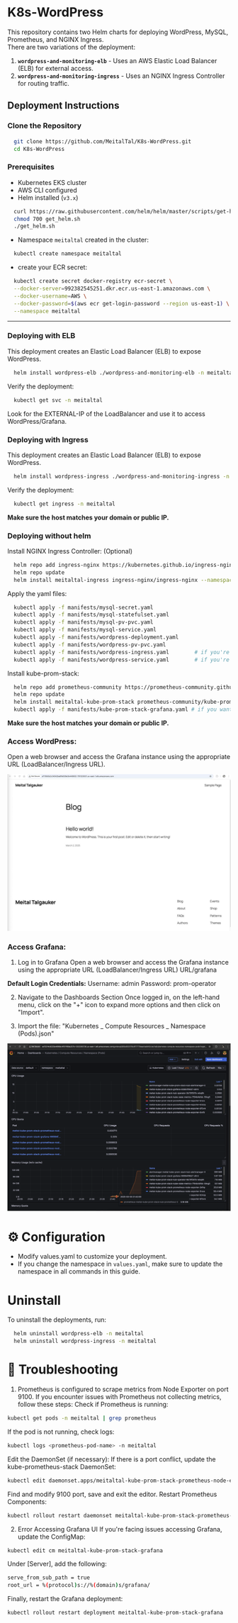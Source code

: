 # K8s-WordPress
This repository contains two Helm charts for deploying WordPress, MySQL, Prometheus, and NGINX Ingress.  
There are two variations of the deployment:

1. **`wordpress-and-monitoring-elb`** - Uses an AWS Elastic Load Balancer (ELB) for external access.
2. **`wordpress-and-monitoring-ingress`** - Uses an NGINX Ingress Controller for routing traffic.

## Deployment Instructions

### Clone the Repository
```sh
  git clone https://github.com/MeitalTal/K8s-WordPress.git
  cd K8s-WordPress
```

### Prerequisites
- Kubernetes EKS cluster
- AWS CLI configured
- Helm installed (`v3.x`)
```sh
  curl https://raw.githubusercontent.com/helm/helm/master/scripts/get-helm-3 > get_helm.sh
  chmod 700 get_helm.sh
  ./get_helm.sh
```
- Namespace `meitaltal` created in the cluster:
```sh
  kubectl create namespace meitaltal
```
- create your ECR secret:
```sh
  kubectl create secret docker-registry ecr-secret \
  --docker-server=992382545251.dkr.ecr.us-east-1.amazonaws.com \
  --docker-username=AWS \
  --docker-password=$(aws ecr get-login-password --region us-east-1) \
  --namespace meitaltal
```

---

### Deploying with ELB
This deployment creates an Elastic Load Balancer (ELB) to expose WordPress.
```sh
  helm install wordpress-elb ./wordpress-and-monitoring-elb -n meitaltal
```
Verify the deployment:
```sh
  kubectl get svc -n meitaltal
```
Look for the EXTERNAL-IP of the LoadBalancer and use it to access WordPress/Grafana.

### Deploying with Ingress
This deployment creates an Elastic Load Balancer (ELB) to expose WordPress.
```sh
  helm install wordpress-ingress ./wordpress-and-monitoring-ingress -n meitaltal
```
Verify the deployment:
```sh
  kubectl get ingress -n meitaltal
```
**Make sure the host matches your domain or public IP.** 

### Deploying without helm 

Install NGINX Ingress Controller: (Optional)
```sh
  helm repo add ingress-nginx https://kubernetes.github.io/ingress-nginx
  helm repo update
  helm install meitaltal-ingress ingress-nginx/ingress-nginx --namespace meitaltal  --set controller.ingressClassResource.name=meitaltal
```
Apply the yaml files:
```sh
  kubectl apply -f manifests/mysql-secret.yaml
  kubectl apply -f manifests/mysql-statefulset.yaml
  kubectl apply -f manifests/mysql-pv-pvc.yaml
  kubectl apply -f manifests/mysql-service.yaml 
  kubectl apply -f manifests/wordpress-deployment.yaml
  kubectl apply -f manifests/wordpress-pv-pvc.yaml
  kubectl apply -f manifests/wordpress-ingress.yaml        # if you're using ingress
  kubectl apply -f manifests/wordpress-service.yaml        # if you're using ELB, change type to ClusterIp
```
Install kube-prom-stack:
```sh
  helm repo add prometheus-community https://prometheus-community.github.io/helm-charts 
  helm repo update
  helm install meitaltal-kube-prom-stack prometheus-community/kube-prometheus-stack --namespace meitaltal 
  kubectl apply -f manifests/kube-prom-stack-grafana.yaml # if you want to access grafana via ELB 
```

**Make sure the host matches your domain or public IP.** 

### Access WordPress:
Open a web browser and access the Grafana instance using the appropriate URL (LoadBalancer/Ingress URL).

![WordPress-Demo](assets/WordPress-Demo.png)

### Access Grafana:
1. Log in to Grafana
Open a web browser and access the Grafana instance using the appropriate URL (LoadBalancer/Ingress URL)
URL/grafana

**Default Login Credentials:**
Username: admin
Password: prom-operator

2. Navigate to the Dashboards Section
Once logged in, on the left-hand menu, click on the "+" icon to expand more options and then click on "Import".

3. Import the file: "Kubernetes _ Compute Resources _ Namespace (Pods).json"

![Grafana-Demo](assets/Grafana-Demo.png)


# ⚙️ Configuration 
- Modify values.yaml to customize your deployment.
- If you change the namespace in `values.yaml`, make sure to update the namespace in all commands in this guide. 

# Uninstall 
To uninstall the deployments, run:
```sh
  helm uninstall wordpress-elb -n meitaltal
  helm uninstall wordpress-ingress -n meitaltal
```
# 🔧 Troubleshooting
1. Prometheus is configured to scrape metrics from Node Exporter on port 9100.
If you encounter issues with Prometheus not collecting metrics, follow these steps:
Check if Prometheus is running:
```sh
kubectl get pods -n meitaltal | grep prometheus
```
If the pod is not running, check logs:
```sh
kubectl logs <prometheus-pod-name> -n meitaltal
```
Edit the DaemonSet (if necessary):
If there is a port conflict, update the kube-prometheus-stack DaemonSet:
```sh
kubectl edit daemonset.apps/meitaltal-kube-prom-stack-prometheus-node-exporter
```
Find and modify 9100 port, save and exit the editor.
Restart Prometheus Components:
```sh
kubectl rollout restart daemonset meitaltal-kube-prom-stack-prometheus-node-exporter -n meitaltal
```
2. Error Accessing Grafana UI
If you're facing issues accessing Grafana, update the ConfigMap:
 ```sh
kubectl edit cm meitaltal-kube-prom-stack-grafana
```
Under [Server], add the following:
 ```sh
serve_from_sub_path = true
root_url = %(protocol)s://%(domain)s/grafana/
```
Finally, restart the Grafana deployment:
 ```sh
kubectl rollout restart deployment meitaltal-kube-prom-stack-grafana 
```

